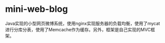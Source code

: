
# mini-web-blog
Java实现的小型网页微博系统，使用nginx实现服务器的负载均衡，使用了mycat进行分库分表，使用了Memcache作为缓存。另外，框架是自己实现的MVC框架。
